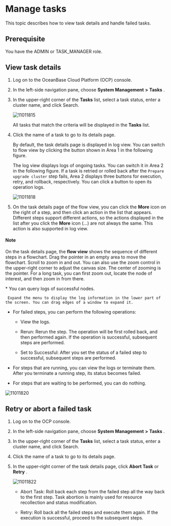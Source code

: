 Manage tasks 
=================================

This topic describes how to view task details and handle failed tasks. 

Prerequisite 
---------------------------------

You have the ADMIN or TASK_MANAGER role.

View task details 
--------------------------------------

1. Log on to the OceanBase Cloud Platform (OCP) console.

   

2. In the left-side navigation pane, choose **System Management** **\>** **Tasks** .

   

3. In the upper-right corner of the **Tasks** list, select a task status, enter a cluster name, and click Search. 

   ![11011815](https://help-static-aliyun-doc.aliyuncs.com/assets/img/en-US/9672477361/p346491.png)

   All tasks that match the criteria will be displayed in the **Tasks** list.
   

4. Click the name of a task to go to its details page. 

   By default, the task details page is displayed in log view. You can switch to flow view by clicking the button shown in Area 1 in the following figure. 

   The log view displays logs of ongoing tasks. You can switch it in Area 2 in the following figure. If a task is retried or rolled back after the `Prepare upgrade cluster` step fails, Area 2 displays three buttons for execution, retry, and rollback, respectively. You can click a button to open its operation logs.

   ![11011818](https://help-static-aliyun-doc.aliyuncs.com/assets/img/en-US/0772477361/p346496.png)
   

5. On the task details page of the flow view, you can click the **More** icon on the right of a step, and then click an action in the list that appears. Different steps support different actions, so the actions displayed in the list after you click the **More** icon (...) are not always the same. This action is also supported in log view. 

  <main id="notice" type='explain'>
    <h4>Note</h4>
    <p>On the task details page, the <strong>flow view</strong> shows the sequence of different steps in a flowchart. Drag the pointer in an empty area to move the flowchart. Scroll to zoom in and out. You can also use the zoom control in the upper-right corner to adjust the canvas size. The center of zooming is the pointer. For a long task, you can first zoom out, locate the node of interest, and then zoom in from there.</p>
  </main>
   * You can query logs of successful nodes. 

     Expand the menu to display the log information in the lower part of the screen. You can drag edges of a window to expand it.
     
   
   * For failed steps, you can perform the following operations: 

     * View the logs.

       
     
     * Rerun: Rerun the step. The operation will be first rolled back, and then performed again. If the operation is successful, subsequent steps are performed.

       
     
     * Set to Successful: After you set the status of a failed step to successful, subsequent steps are performed.

       
     

     
   
   * For steps that are running, you can view the logs or terminate them. After you terminate a running step, its status becomes failed.

     
   
   * For steps that are waiting to be performed, you can do nothing.

     
   

   

   ![11011820](https://help-static-aliyun-doc.aliyuncs.com/assets/img/en-US/0772477361/p346498.png)

   




Retry or abort a failed task 
-------------------------------------------------

1. Log on to the OCP console.

   

2. In the left-side navigation pane, choose **System Management** **\>** **Tasks** .

   

3. In the upper-right corner of the **Tasks** list, select a task status, enter a cluster name, and click Search.

   

4. Click the name of a task to go to its details page.

   

5. In the upper-right corner of the task details page, click **Abort Task** or **Retry** .

   ![11011822](https://help-static-aliyun-doc.aliyuncs.com/assets/img/en-US/0772477361/p346501.png)
   * Abort Task: Roll back each step from the failed step all the way back to the first step. Task abortion is mainly used for resource recollection and status modification.

     
   
   * Retry: Roll back all the failed steps and execute them again. If the execution is successful, proceed to the subsequent steps.

     
   

   



